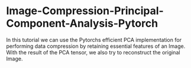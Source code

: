 # Image-Compression-Principal-Component-Analysis-Pytorch
In this tutorial we can use the Pytorchs efficient PCA implementation for performing data compression by retaining essential features of an Image. With the result of the PCA tensor, we also try to reconstruct the original Image.
